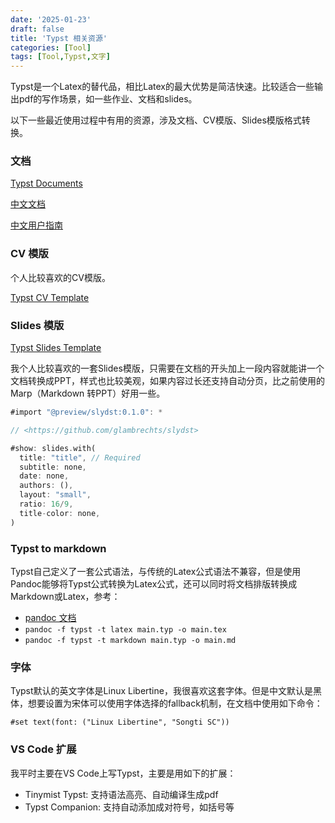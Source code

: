 ```yaml
---
date: '2025-01-23'
draft: false
title: 'Typst 相关资源'
categories: [Tool]
tags: [Tool,Typst,文字]
---
```


Typst是一个Latex的替代品，相比Latex的最大优势是简洁快速。比较适合一些输出pdf的写作场景，如一些作业、文档和slides。

以下一些最近使用过程中有用的资源，涉及文档、CV模版、Slides模版格式转换。

### 文档

[Typst Documents](https://typst.app/docs/tutorial/writing-in-typst/)

[中文文档](https://typst-doc-cn.github.io/docs/)

[中文用户指南](https://typst-doc-cn.github.io/docs/chinese/)

### CV 模版

个人比较喜欢的CV模版。

[Typst CV Template](https://github.com/LaurenzV/simplecv/tree/main)

### Slides 模版

[Typst Slides Template](https://github.com/glambrechts/slydst)

我个人比较喜欢的一套Slides模版，只需要在文档的开头加上一段内容就能讲一个文档转换成PPT，样式也比较美观，如果内容过长还支持自动分页，比之前使用的Marp（Markdown 转PPT）好用一些。

```rust
#import "@preview/slydst:0.1.0": *

// <https://github.com/glambrechts/slydst>

#show: slides.with(
  title: "title", // Required
  subtitle: none,
  date: none,
  authors: (),
  layout: "small",
  ratio: 16/9,
  title-color: none,
)

```

### Typst to markdown

Typst自己定义了一套公式语法，与传统的Latex公式语法不兼容，但是使用Pandoc能够将Typst公式转换为Latex公式，还可以同时将文档排版转换成Markdown或Latex，参考：

- [pandoc 文档](https://pandoc.org/MANUAL.html)
- `pandoc -f typst -t latex main.typ -o main.tex`
- `pandoc -f typst -t markdown main.typ -o main.md`

### 字体

Typst默认的英文字体是Linux Libertine，我很喜欢这套字体。但是中文默认是黑体，想要设置为宋体可以使用字体选择的fallback机制，在文档中使用如下命令：

`#set text(font: ("Linux Libertine", "Songti SC"))`

### VS Code 扩展

我平时主要在VS Code上写Typst，主要是用如下的扩展：

- Tinymist Typst: 支持语法高亮、自动编译生成pdf
- Typst Companion: 支持自动添加成对符号，如括号等

